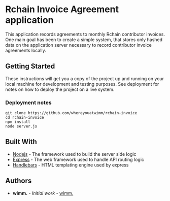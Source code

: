 
# Rchain Invoice Agreement application

This application records agreements to monthly Rchain contributor invoices. One main goal has been to create a simple system, that stores only hashed data on the application server necessary to record contributor invoice agreements locally.


## Getting Started

These instructions will get you a copy of the project up and running on your local machine for development and testing purposes. See deployment for notes on how to deploy the project on a live system.


### Deployment notes

```
git clone https://github.com/whereyouatwimm/rchain-invoice
cd rchain-invoice
npm install
node server.js
```


## Built With

* [Nodejs](https://nodejs.org/) - The framework used to build the server side logic
* [Express](https://expressjs.com/) - The web framework used to handle API routing logic
* [Handlebars](https://github.com/ericf/express-handlebars) - HTML templating engine used by express


## Authors

* **wimm.** - *Initial work* - [wimm.](https://github.com/whereyouatwimm)


